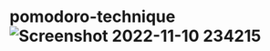 # pomodoro-technique![Screenshot 2022-11-10 234215](https://user-images.githubusercontent.com/88244322/201213009-ef762e14-bf57-4fff-9775-1da5a679137b.jpg)
